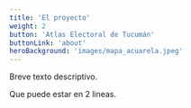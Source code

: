 ```yaml
---
title: 'El proyecto'
weight: 2
button: 'Atlas Electoral de Tucumán'
buttonLink: 'about'
heroBackground: 'images/mapa_acuarela.jpeg'
---
```


Breve texto descriptivo. 

Que puede estar en 2 lineas. 


